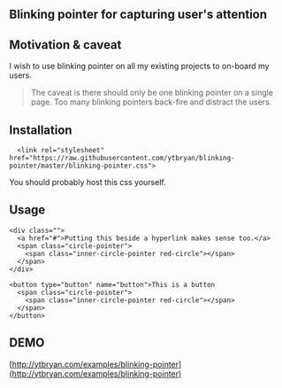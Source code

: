 ## Blinking pointer for capturing user's attention

## Motivation & caveat

I wish to use blinking pointer on all my existing projects to on-board my users.

> The caveat is there should only be one blinking pointer on a single page. Too many blinking pointers back-fire and distract the users.

## Installation
```
  <link rel="stylesheet" href="https://raw.githubusercontent.com/ytbryan/blinking-pointer/master/blinking-pointer.css">
```
You should probably host this css yourself. 

## Usage

```
<div class="">
  <a href="#">Putting this beside a hyperlink makes sense too.</a>
  <span class="circle-pointer">
    <span class="inner-circle-pointer red-circle"></span>
  </span>
</div>

<button type="button" name="button">This is a button
  <span class="circle-pointer">
  	<span class="inner-circle-pointer red-circle"></span>
  </span>
</button>

```

## DEMO

[http://ytbryan.com/examples/blinking-pointer](http://ytbryan.com/examples/blinking-pointer)
